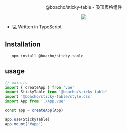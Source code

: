 <p align="center">@boacho/sticky-table - 吸顶表格组件</p>

<p align="center">
   <a href="https://www.npmjs.com/package/@boacho/sticky-table">
    <img src="https://img.shields.io/npm/v/@boacho/sticky-table.svg">
  </a>
</p>

- 💻 Written in TypeScript

## Installation

```
   npm install @boacho/sticky-table
```

## usage

```typescript
// main.ts
import { createApp } from 'vue'
import StickyTable from '@boacho/sticky-table'
import '@boacho/sticky-table/style.css'
import App from './App.vue'

const app = createApp(App)

app.use(StickyTable)
app.mount('#app')
```





